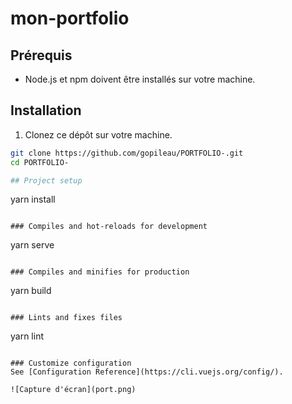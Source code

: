 # mon-portfolio

## Prérequis
- Node.js et npm doivent être installés sur votre machine.

## Installation
1. Clonez ce dépôt sur votre machine.
```bash
git clone https://github.com/gopileau/PORTFOLIO-.git
cd PORTFOLIO-

## Project setup
```
yarn install
```

### Compiles and hot-reloads for development
```
yarn serve
```

### Compiles and minifies for production
```
yarn build
```

### Lints and fixes files
```
yarn lint
```

### Customize configuration
See [Configuration Reference](https://cli.vuejs.org/config/).

![Capture d'écran](port.png)

